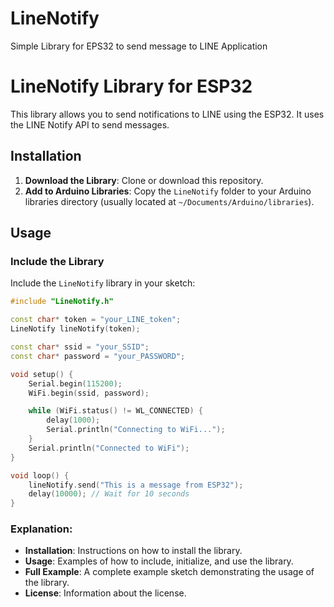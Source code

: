 # LineNotify
Simple Library for EPS32 to send message to LINE Application
# LineNotify Library for ESP32

This library allows you to send notifications to LINE using the ESP32. It uses the LINE Notify API to send messages.

## Installation

1. **Download the Library**: Clone or download this repository.
2. **Add to Arduino Libraries**: Copy the `LineNotify` folder to your Arduino libraries directory (usually located at `~/Documents/Arduino/libraries`).

## Usage

### Include the Library

Include the `LineNotify` library in your sketch:

```cpp
#include "LineNotify.h"

const char* token = "your_LINE_token";
LineNotify lineNotify(token);

const char* ssid = "your_SSID";
const char* password = "your_PASSWORD";

void setup() {
    Serial.begin(115200);
    WiFi.begin(ssid, password);

    while (WiFi.status() != WL_CONNECTED) {
        delay(1000);
        Serial.println("Connecting to WiFi...");
    }
    Serial.println("Connected to WiFi");
}

void loop() {
    lineNotify.send("This is a message from ESP32");
    delay(10000); // Wait for 10 seconds
}
```
### Explanation:
- **Installation**: Instructions on how to install the library.
- **Usage**: Examples of how to include, initialize, and use the library.
- **Full Example**: A complete example sketch demonstrating the usage of the library.
- **License**: Information about the license.

